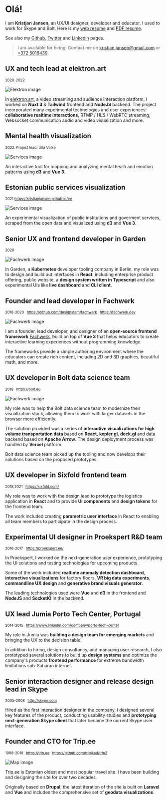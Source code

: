 <script setup>
import mental from '../images/mental.png?w=1000&webp&metadata'
import elektron from '../images/elektron_experiment.png?w=1000&webp&metadata'
import fachwerk from '../images/fachwerk.png?w=1000&webp&metadata'
import services from '../images/services.png?w=1000&webp&metadata'
import garden from '../images/garden.png?w=1000&webp&metadata'
import bolt from '../images/bolt.png?w=1000&webp&metadata'
import map from '../images/map.png?w=1000&webp&metadata'
</script>

# Olá!

I am **Kristjan Jansen**, an UX/UI designer, developer and educator. I used to work for Skype and Bolt. Here is my [web resume](/cv) and [PDF resume](kristjan_jansen_cv.pdf).

See also my [Github](http://github.com/kristjanjansen), [Twitter](http://twitter.com/kristjanjansen) and [Linkedin](http://ee.linkedin.com/pub/kristjan-jansen/15/b06/778) pages.

> I am available for hiring. Contact me on [kristjan.jansen@gmail.com](mailto:kristjan.jansen@gmail.com) or [+372 5016439](tel:+3725016439).

## UX and tech lead at elektron.art

<small>2020-2022</small>

<img :src="elektron.src" alt="Elektron image" :width="elektron.width" :height="elektron.height" class="shadow-xl" />

In [elektron.art](https://elektron.art/), a video streaming and audience interaction platform, I worked on **Nuxt&nbsp;3** & **Tailwind** frontend and **NodeJS** backend. The project incorporated many experimental technologies and user experiences: **collaborative realtime interactions**, RTMP / HLS / WebRTC streaming, Websocket communication audio and video visualization and more.

## Mental health visualization

<small>2022. Project lead: Ulla Volke</small>

<img :src="mental.src" alt="Services image" :width="mental.width" :height="mental.height" class="shadow-xl" />

An interactive tool for mapping and analyzing mental healh and emotion patterns using **d3** and **Vue 3**.

## Estonian public services visualization

<small>2021 https://kristjanjansen.github.io/ee</small>

<img :src="services.src" alt="Services image" :width="services.width" :height="services.height" class="shadow-xl" />

An experimental visualization of public institutions and goverment services, scraped from the open data and visualized using **d3** and **Vue 3**.

## Senior UX and frontend developer in Garden

<small>2020</small>

<img :src="garden.src" alt="Fachwerk image" :width="garden.width" :height="garden.height" class="shadow-xl" />

In Garden, a **Kubernetes** developer tooling company in Berlin, my role was to design and build out interfaces in **React**, including enterprise product offering, public website, a **design system written in Typescript** and also experimental UIs like **live dashboard** and **CLI client**.

## Founder and lead developer in Fachwerk

<small>2018-2020 &ensp;https://github.com/designstem/fachwerk &ensp;https://fachwerk.dev</small>

<img :src="fachwerk.src" alt="Fachwerk image" :width="fachwerk.width" :height="fachwerk.height" class="shadow-xl" />

I am a founder, lead developer, and designer of an **open-source frontend framework** [Fachwerk](https://fachwerk.dev), build on top of **Vue 3** that helps educators to create interactive learning experiences without programming knowledge.

The frameworks provide a simple authoring environment where the educators can create rich content, including 2D and 3D graphics, beautiful math, and more.

## UX developer in Bolt data science team

<small>2018 &ensp;https://bolt.eu</small>

<img :src="bolt.src" alt="Fachwerk image" :width="bolt.width" :height="bolt.height" class="shadow-xl" />

My role was to help the Bolt data science team to modernize their visualization stack, allowing them to work with larger datasets in the browser more efficiently.

The solution provided was a series of **interactive visualizations for high volume transportation data** based on **React**, **kepler.gl**, **deck.gl** and data backend based on **Apache Arrow**. The design deployment process was handled by **Vercel** platform.

Bolt data science team picked up the tooling and now develops their solutions based on the proposed prototypes.

## UX developer in Sixfold frontend team

<small>2018,2021 &ensp;https://sixfold.com/</small>

My role was to work with the design lead to prototype the logistics application in **React** and to provide **UI&nbsp;components** and **design tokens** for the frontend team.

The work included creating **parametric user interface** in React to enabling all team members to participate in the design process.

## Experimental UI designer in Proekspert R&D team

<small>2016-2017 &ensp;https://proekspert.ee/</small>

In Proekspert, I worked on the next-generation user experience, prototyping the UI solutions and testing technologies for upcoming products.

Some of the work included **realtime anomaly detection dashboard**, **interactive visualizations** for factory floors, **VR big data experiments**, **commandline UX design** and **generative brand visuals generator**.

The leading technologies used were **Vue** and **d3** in the frontend and **NodeJS** and **SocketIO** in the backend.

## UX lead Jumia Porto Tech Center, Portugal

<small>2014-2015 &ensp;https://www.linkedin.com/company/porto-tech-center</small>

My role in Jumia was **building a design team for emerging markets** and bringing the UX to the decision table.

In addition to hiring, design consultancy, and managing user research, I also prototyped several solutions to build up **design systems** and optimize the company's products **frontend performance** for extreme bandwidth limitations sub-Saharan internet.

## Senior interaction designer and release design lead in Skype

<small>2005-2008 &ensp;http://skype.com</small>

Hired as the first interaction designer in the company, I designed several key features of the product, conducting usability studies and **prototyping next-generation Skype client** that later became the current Skype user interface.

## Founder and CTO for Trip\.ee

<small>1998-2018 &ensp;https://trip.ee &ensp;https://github.com/tripikad/trip2</small>

<img :src="map.src" alt="Map image" :width="map.width" :height="map.height" class="shadow-xl" />

Trip.ee is Estonian oldest and most popular travel site. I have been building and designing the site for over two decades.

Originally based on **Drupal**, the latest iteration of the site is built on **Laravel** and **Vue** and includes the comprehensive set of **geodata visualizations**.
